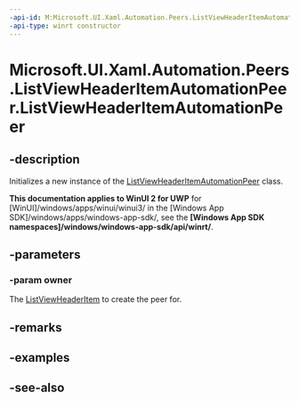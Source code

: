 ```yaml
---
-api-id: M:Microsoft.UI.Xaml.Automation.Peers.ListViewHeaderItemAutomationPeer.#ctor(Microsoft.UI.Xaml.Controls.ListViewHeaderItem)
-api-type: winrt constructor
---
```


<!-- Method syntax
public ListViewHeaderItemAutomationPeer(Windows.UI.Xaml.Controls.ListViewHeaderItem owner)
-->

# Microsoft.UI.Xaml.Automation.Peers.ListViewHeaderItemAutomationPeer.ListViewHeaderItemAutomationPeer

## -description
Initializes a new instance of the [ListViewHeaderItemAutomationPeer](listviewheaderitemautomationpeer.md) class.

**This documentation applies to WinUI 2 for UWP** for [WinUI]/windows/apps/winui/winui3/ in the [Windows App SDK]/windows/apps/windows-app-sdk/, see the **[Windows App SDK namespaces]/windows/windows-app-sdk/api/winrt/**.

## -parameters
### -param owner
The [ListViewHeaderItem](../microsoft.ui.xaml.controls/listviewheaderitem.md) to create the peer for.

## -remarks

## -examples

## -see-also
